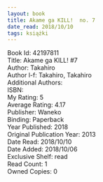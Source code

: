 ```yaml
---
layout: book
title: Akame ga KILL!  no. 7
date_read: 2018/10/10
tags: książki
---
```


Book Id: 42197811<br />
Title: Akame ga KILL! #7<br />
Author: Takahiro<br />
Author l-f: Takahiro, Takahiro<br />
Additional Authors: <br />
ISBN: <br />
My Rating: 5<br />
Average Rating: 4.17<br />
Publisher: Waneko<br />
Binding: Paperback<br />
Year Published: 2018<br />
Original Publication Year: 2013<br />
Date Read: 2018/10/10<br />
Date Added: 2018/10/06<br />
Exclusive Shelf: read<br />
Read Count: 1<br />
Owned Copies: 0<br />


